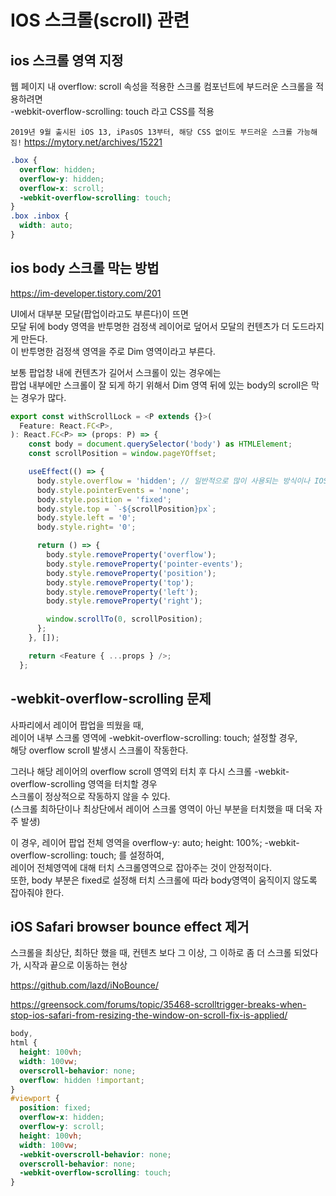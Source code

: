 # IOS 스크롤(scroll) 관련

## ios 스크롤 영역 지정

웹 페이지 내 overflow: scroll 속성을 적용한 스크롤 컴포넌트에 부드러운 스크롤을 적용하려면  
-webkit-overflow-scrolling: touch 라고 CSS를 적용

`2019년 9월 출시된 iOS 13, iPasOS 13부터, 해당 CSS 없이도 부드러운 스크롤 가능해짐!`
https://mytory.net/archives/15221

```css
.box {
  overflow: hidden;
  overflow-y: hidden;
  overflow-x: scroll;
  -webkit-overflow-scrolling: touch;
}
.box .inbox {
  width: auto;
}
```

## ios body 스크롤 막는 방법

https://im-developer.tistory.com/201

UI에서 대부분 모달(팝업이라고도 부른다)이 뜨면  
모달 뒤에 body 영역을 반투명한 검정색 레이어로 덮어서 모달의 컨텐츠가 더 도드라지게 만든다.  
이 반투명한 검정색 영역을 주로 Dim 영역이라고 부른다.

보통 팝업창 내에 컨텐츠가 길어서 스크롤이 있는 경우에는  
팝업 내부에만 스크롤이 잘 되게 하기 위해서 Dim 영역 뒤에 있는 body의 scroll은 막는 경우가 많다.

```javascript
export const withScrollLock = <P extends {}>(
  Feature: React.FC<P>,
): React.FC<P> => (props: P) => {
    const body = document.querySelector('body') as HTMLElement;
    const scrollPosition = window.pageYOffset;

    useEffect(() => {
      body.style.overflow = 'hidden'; // 일반적으로 많이 사용되는 방식이나 IOS에서 해결안됨
      body.style.pointerEvents = 'none';
      body.style.position = 'fixed';
      body.style.top = `-${scrollPosition}px`;
      body.style.left = '0';
      body.style.right= '0';

      return () => {
        body.style.removeProperty('overflow');
        body.style.removeProperty('pointer-events');
        body.style.removeProperty('position');
        body.style.removeProperty('top');
        body.style.removeProperty('left');
        body.style.removeProperty('right');

        window.scrollTo(0, scrollPosition);
      };
    }, []);

    return <Feature { ...props } />;
  };
```

## -webkit-overflow-scrolling 문제

사파리에서 레이어 팝업을 띄웠을 때,  
레이어 내부 스크롤 영역에 -webkit-overflow-scrolling: touch; 설정할 경우,  
해당 overflow scroll 발생시 스크롤이 작동한다.

그러나 해당 레이어의 overflow scroll 영역외 터치 후 다시 스크롤 -webkit-overflow-scrolling 영역을 터치할 경우  
스크롤이 정상적으로 작동하지 않을 수 있다.  
(스크롤 최하단이나 최상단에서 레이어 스크롤 영역이 아닌 부분을 터치했을 때 더욱 자주 발생)

이 경우, 레이어 팝업 전체 영역을 overflow-y: auto; height: 100%; -webkit-overflow-scrolling: touch; 를 설정하여,  
레이어 전체영역에 대해 터치 스크롤영역으로 잡아주는 것이 안정적이다.  
또한, body 부분은 fixed로 설정해 터치 스크롤에 따라 body영역이 움직이지 않도록 잡아줘야 한다.

## iOS Safari browser bounce effect 제거

스크롤을 최상단, 최하단 했을 때, 컨텐츠 보다 그 이상, 그 이하로 좀 더 스크롤 되었다가,
시작과 끝으로 이동하는 현상

https://github.com/lazd/iNoBounce/

https://greensock.com/forums/topic/35468-scrolltrigger-breaks-when-stop-ios-safari-from-resizing-the-window-on-scroll-fix-is-applied/

```css
body,
html {
  height: 100vh;
  width: 100vw;
  overscroll-behavior: none;
  overflow: hidden !important;
}
#viewport {
  position: fixed;
  overflow-x: hidden;
  overflow-y: scroll;
  height: 100vh;
  width: 100vw;
  -webkit-overscroll-behavior: none;
  overscroll-behavior: none;
  -webkit-overflow-scrolling: touch;
}
```
